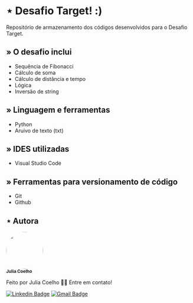 # ⋆ Desafio Target! :)

Repositório de armazenamento dos códigos desenvolvidos para o Desafio Target.

## » O desafio inclui

- Sequência de Fibonacci
- Cálculo de soma
- Cálculo de distância e tempo
- Lógica 
- Inversão de string

## » Linguagem e ferramentas

- Python
- Aruivo de texto (txt)

## » IDES utilizadas

- Visual Studio Code

## » Ferramentas para versionamento de código

- Git
- Github

## ⋆ Autora

<a href="https://www.linkedin.com/in/coelhojulia48/">
 <img style="border-radius: 50%;" src="https://media.licdn.com/dms/image/D4D03AQHFpW0tSG061Q/profile-displayphoto-shrink_400_400/0/1669752436061?e=1685577600&v=beta&t=ASFewKEaEKg94qaA5Ae6ITuPSkpBqn9D4-LWoccVhus" width="100px;" alt=""/>
 <br />
 <sub><b>Julia Coelho</b></sub></a> <a href="https://www.linkedin.com/in/coelhojulia48/" title="LinkedIn"></a>

Feito por Julia Coelho 👋🏽 Entre em contato!

[![Linkedin Badge](https://img.shields.io/badge/-Julia-blue?style=flat-square&logo=Linkedin&logoColor=white&link=https://www.linkedin.com/in/coelhojulia48/)](https://www.linkedin.com/in/coelhojulia48/)
[![Gmail Badge](https://img.shields.io/badge/-Julia-c14438?style=flat-square&logo=Gmail&logoColor=white&link=mailto:coelhojuliacv@gmail.com)](mailto:coelhojuliacv@gmail.com)